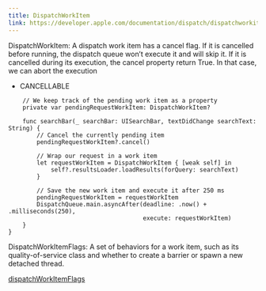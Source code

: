 ```yaml
---
title: DispatchWorkItem
link: https://developer.apple.com/documentation/dispatch/dispatchworkitem
---
```


DispatchWorkItem: A dispatch work item has a cancel flag. If it is cancelled before running, the dispatch queue won’t execute it and will skip it. If it is cancelled during its execution, the cancel property return True. In that case, we can abort the execution

- CANCELLABLE

```class SearchViewController: UIViewController, UISearchBarDelegate {
    // We keep track of the pending work item as a property
    private var pendingRequestWorkItem: DispatchWorkItem?

    func searchBar(_ searchBar: UISearchBar, textDidChange searchText: String) {
        // Cancel the currently pending item
        pendingRequestWorkItem?.cancel()

        // Wrap our request in a work item
        let requestWorkItem = DispatchWorkItem { [weak self] in
            self?.resultsLoader.loadResults(forQuery: searchText)
        }

        // Save the new work item and execute it after 250 ms
        pendingRequestWorkItem = requestWorkItem
        DispatchQueue.main.asyncAfter(deadline: .now() + .milliseconds(250),
                                      execute: requestWorkItem)
    }
}
```

DispatchWorkItemFlags: A set of behaviors for a work item, such as its quality-of-service class and whether to create a barrier or spawn a new detached thread.

[dispatchWorkItemFlags](https://developer.apple.com/documentation/dispatch/dispatchworkitemflags)
